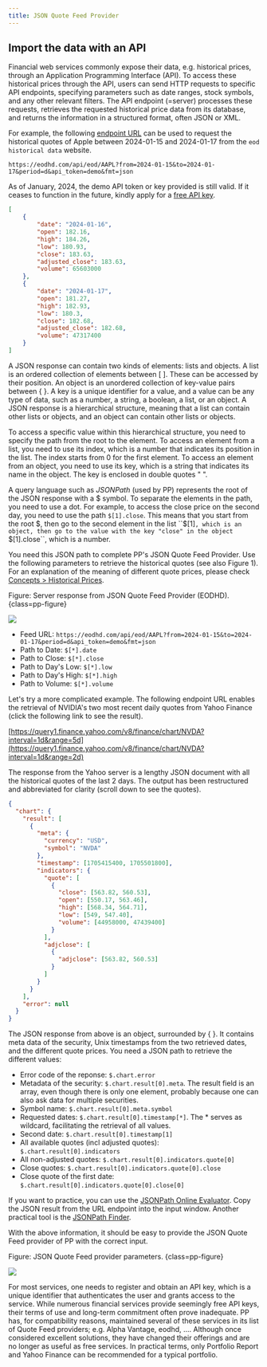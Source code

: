```yaml
---
title: JSON Quote Feed Provider
---
```


## Import the data with an API

Financial web services commonly expose their data, e.g. historical prices, through an Application Programming Interface (API). To access these historical prices through the API, users can send HTTP requests to specific API endpoints, specifying parameters such as date ranges, stock symbols, and any other relevant filters. The API endpoint (=server) processes these requests, retrieves the requested historical price data from its database, and returns the information in a structured format, often JSON or XML.

For example, the following [endpoint URL](https://eodhd.com/api/eod/AAPL?from=2024-01-15&to=2024-01-17&period=d&api_token=demo&fmt=json) can be used to request the historical quotes of Apple between 2024-01-15 and 2024-01-17 from the `eod historical data` website.

`https://eodhd.com/api/eod/AAPL?from=2024-01-15&to=2024-01-17&period=d&api_token=demo&fmt=json`

As of January, 2024, the demo API token or key provided is still valid. If it ceases to function in the future, kindly apply for a [free API key](./eodhd.md).

``` JSON
[
    {
        "date": "2024-01-16",
        "open": 182.16,
        "high": 184.26,
        "low": 180.93,
        "close": 183.63,
        "adjusted_close": 183.63,
        "volume": 65603000
    },
    {
        "date": "2024-01-17",
        "open": 181.27,
        "high": 182.93,
        "low": 180.3,
        "close": 182.68,
        "adjusted_close": 182.68,
        "volume": 47317400
    }
]

```

A JSON response can contain two kinds of elements: lists and objects. A list is an ordered collection of elements between [ ]. These can be accessed by their position. An object is an unordered collection of key-value pairs between { }. A key is a unique identifier for a value, and a value can be any type of data, such as a number, a string, a boolean, a list, or an object. A JSON response is a hierarchical structure, meaning that a list can contain other lists or objects, and an object can contain other lists or objects.

To access a specific value within this hierarchical structure, you need to specify the path from the root to the element. To access an element from a list, you need to use its index, which is a number that indicates its position in the list. The index starts from 0 for the first element. To access an element from an object, you need to use its key, which is a string that indicates its name in the object. The key is enclosed in double quotes " ".

A query language such as *JSONPath* (used by PP) represents the root of the JSON response with a $ symbol. To separate the elements in the path, you need to use a dot. For example, to access the close price on the second day, you need to use the path ``$[1].close``. This means that you start from the root $, then go to the second element in the list ``$[1]``, which is an object, then go to the value with the key "close" in the object ``$[1].close``, which is a number.

You need this JSON path to complete PP's JSON Quote Feed Provider. Use the following parameters to retrieve the historical quotes (see also Figure 1). For an explanation of the meaning of different quote prices, please check [Concepts > Historical Prices](../../concepts/historical-prices.md).

Figure: Server response from JSON Quote Feed Provider (EODHD). {class=pp-figure}

![](images/json-eodhd-parameters.png)


- Feed URL: `https://eodhd.com/api/eod/AAPL?from=2024-01-15&to=2024-01-17&period=d&api_token=demo&fmt=json`
- Path to Date: `$[*].date`
- Path to Close: `$[*].close`
- Path to Day's Low: `$[*].low`
- Path to Day's High: `$[*].high`
- Path to Volume: `$[*].volume`


Let's try a more complicated example. The following endpoint URL enables the retrieval of NVIDIA's two most recent daily quotes from Yahoo Finance (click the following link to see the result).

[https://query1.finance.yahoo.com/v8/finance/chart/NVDA?interval=1d&range=5d](https://query1.finance.yahoo.com/v8/finance/chart/NVDA?interval=1d&range=2d)


The response from the Yahoo server is a lengthy JSON document with all the historical quotes of the last 2 days. The output has been restructured and abbreviated for clarity (scroll down to see the quotes).

``` JSON
{
  "chart": {
    "result": [
      {
        "meta": {
          "currency": "USD", 
          "symbol": "NVDA"
        },
        "timestamp": [1705415400, 1705501800],
        "indicators": {
          "quote": [
            {
              "close": [563.82, 560.53],
              "open": [550.17, 563.46],
              "high": [568.34, 564.71],
              "low": [549, 547.40],
              "volume": [44958000, 47439400]
            }
          ],
          "adjclose": [
            {
              "adjclose": [563.82, 560.53]
            }
          ]
        }
      }
    ],
    "error": null
  }
}

```

The JSON response from above is an object, surrounded by { }. It contains meta data of the security, Unix timestamps from the two retrieved dates, and the different quote prices. You need a JSON path to retrieve the different values:

- Error code of the reponse: `$.chart.error`
- Metadata of the security: `$.chart.result[0].meta`. The result field is an array, even though there is only one element, probably because one can also ask data for multiple securities.
- Symbol name: `$.chart.result[0].meta.symbol`
- Requested dates: `$.chart.result[0].timestamp[*]`. The * serves as wildcard, facilitating the retrieval of all values.
- Second date: `$.chart.result[0].timestamp[1]`
- All available quotes (incl adjusted quotes): `$.chart.result[0].indicators`
- All non-adjusted quotes: `$.chart.result[0].indicators.quote[0]`
- Close quotes: `$.chart.result[0].indicators.quote[0].close`
- Close quote of the first date: `$.chart.result[0].indicators.quote[0].close[0]`

If you want to practice, you can use the [JSONPath Online Evaluator](https://jsonpath.com/). Copy the JSON result from the URL endpoint into the input window. Another practical tool is the [JSONPath Finder](https://jsonpathfinder.com/).

With the above information, it should be easy to provide the JSON Quote Feed provider of PP with the correct input.

Figure: JSON Quote Feed provider parameters. {class=pp-figure}

![](images/json-yahoo-parameters.png)


For most services, one needs to register and obtain an API key, which is a unique identifier that authenticates the user and grants access to the service. While numerous financial services provide seemingly free API keys, their terms of use and long-term commitment often prove inadequate. PP has, for compatibility reasons, maintained several of these services in its list of Quote Feed providers; e.g. Alpha Vantage, eodhd, .... Although once considered excellent solutions, they have changed their offerings and are no longer as useful as free services. In practical terms, only Portfolio Report and Yahoo Finance can be recommended for a typical portfolio.

